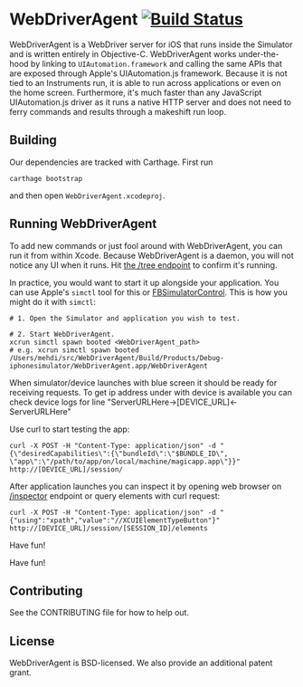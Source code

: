 
# WebDriverAgent [![Build Status](https://travis-ci.org/facebook/WebDriverAgent.svg?branch=master)](https://travis-ci.org/facebook/WebDriverAgent)

WebDriverAgent is a WebDriver server for iOS that runs inside the Simulator and is written entirely in Objective-C. WebDriverAgent works under-the-hood by linking to `UIAutomation.framework` and calling the same APIs that are exposed through Apple's UIAutomation.js framework. Because it is not tied to an Instruments run, it is able to run across applications or even on the home screen. Furthermore, it's much faster than any JavaScript UIAutomation.js driver as it runs a native HTTP server and does not need to ferry commands and results through a makeshift run loop.

## Building

Our dependencies are tracked with Carthage. First run

``
carthage bootstrap
``

and then open `WebDriverAgent.xcodeproj`.

## Running WebDriverAgent

To add new commands or just fool around with WebDriverAgent, you can run it from within Xcode. Because WebDriverAgent is a daemon, you will not notice any UI when it runs. Hit [the /tree endpoint](http://localhost:8100/tree) to confirm it's running.

In practice, you would want to start it up alongside your application. You can use Apple's `simctl` tool for this or [FBSimulatorControl](https://github.com/facebook/FBSimulatorControl). This is how you might do it with `simctl`:

```
# 1. Open the Simulator and application you wish to test.

# 2. Start WebDriverAgent.
xcrun simctl spawn booted <WebDriverAgent_path>
# e.g. xcrun simctl spawn booted /Users/mehdi/src/WebDriverAgent/Build/Products/Debug-iphonesimulator/WebDriverAgent.app/WebDriverAgent
```

When simulator/device launches with blue screen it should be ready for receiving requests. To get ip address under with device is available you can check device logs for line "ServerURLHere->[DEVICE_URL]<-ServerURLHere"

Use curl to start testing the app:
```
curl -X POST -H "Content-Type: application/json" -d "{\"desiredCapabilities\":{\"bundleId\":\"$BUNDLE_ID\", \"app\":\"/path/to/app/on/local/machine/magicapp.app\"}}" http://[DEVICE_URL]/session/
```

After application launches you can inspect it by opening web browser on [/inspector](https://localhost:8100/inspector) endpoint
or query elements with curl request:
```
curl -X POST -H "Content-Type: application/json" -d "{"using":"xpath","value":"//XCUIElementTypeButton"}" http://[DEVICE_URL]/session/[SESSION_ID]/elements
```

Have fun!

Have fun!

## Contributing

See the CONTRIBUTING file for how to help out.

## License

WebDriverAgent is BSD-licensed. We also provide an additional patent grant.
